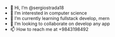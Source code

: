 - 👋 Hi, I’m @sergiostrada18
- 👀 I’m interested in computer science 
- 🌱 I’m currently learning fullstack develop, mern
- 💞️ I’m looking to collaborate on develop any app
- 📫 How to reach me at +9843198492

<!---
sergiostrada18/sergiostrada18 is a ✨ special ✨ repository because its `README.md` (this file) appears on your GitHub profile.
You can click the Preview link to take a look at your changes.
--->
